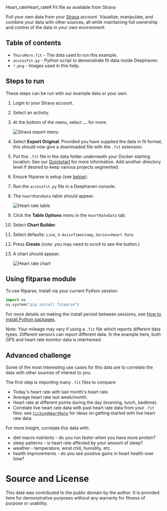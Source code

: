 Heart_rateHeart_rate# Fit file as available from Strava

Pull your own data from your [Strava](https://www.strava.com/) account. Visualize, manipulate, and combine your data with other sources, all while maintaining full ownership and control of the data in your own environment.

## Table of contents

 * `ThursMorn.fit` - The data used to run this example.
 * `accessFit.py` - Python script to demonstrate fit data inside Deephaven. 
 * `*.png` - Images used in this help.

## Steps to run

These steps can be run with our example data or your own.

1. Login to your Strava account.
1. Select an activity.
1. At the bottom of the menu, select **...** for more.

   ![Strava export menu](StravaExport.png "Strava export menu")
1. Select **Export Original**. Provided you have supplied the data in fit format, this should now give a downloaded file with the `.fit` extension.
1. Put this `.fit` file in the data folder underneath your Docker starting location:
   See our [Quickstart](https://deephaven.io/core/docs/tutorials/quickstart/#set-up-your-deephaven-deployment) for more information.
   Add another directory level if desired to keep various projects segmented.
1. Ensure fitparse is setup (see [below](#using-fitparse-module)).
1. Run the `accessFit.py` file in a Deephaven console.
1. The `heartRateData` table should appear.

   ![Heart rate table](heartRateTable.png "Heart rate table")
1. Click the **Table Options** menu in the `heartRateData` tab.
1. Select **Chart Builder**.
1. Select defaults: `Line`, `X-Axis=Timestamp`, `Series=Heart Rate`
1. Press **Create** (note: you may need to scroll to see the button.)
1. A chart should appear:

   ![Heart rate chart](heartRateChart.png "Heart rate chart")

## Using fitparse module

To use fitparse, install via your current Python session:

```python
import os
os.system("pip install fitparse")
```

For more details on making the install persist between sessions, see [How to install Python packages](https://github.com/deephaven/deephaven.io/blob/main/core/docs/how-to-guides/install-python-packages.md).

Note: Your mileage may vary if using a `.fit` file which reports different data types. Different sensors can report different data. In the example here, both GPS and heart rate monitor data is intertwined.

## Advanced challenge

Some of the most interesting use cases for this data are to correlate the data with other sources of interest to you.

The first step is importing many `.fit` files to compare:

- Today's heart rate with last month's heart rate.
- Average heart rate last week/month.
- Heart rate at different points during the day (morning, lunch, bedtime).
- Correlate live heart rate data with past heart rate data from your `.fit` files: see [`tickingHeartRate`](../tickingHeartRate/README.md) for ideas on getting started with live heart rate data.

For more insight, correlate this data with:

- diet macro nutrients - do you run faster when you have more protein?
- sleep patterns - is heart rate affected by your amount of sleep?
- weather - temperature, wind chill, humidity, etc.
- health improvements - do you see positive gains in heart health over time?

# Source and License

This data was contributed to the public domain by the author. It is provided here for demonstrative purposes without any warranty for fitness of purpose or usability.
